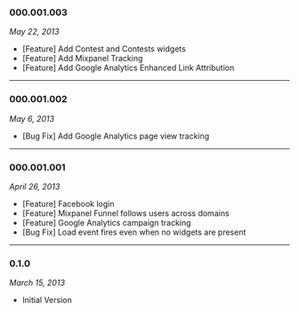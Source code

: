 ### 000.001.003
*May 22, 2013*

- [Feature] Add Contest and Contests widgets
- [Feature] Add Mixpanel Tracking
- [Feature] Add Google Analytics Enhanced Link Attribution

---

### 000.001.002
*May 6, 2013*

- [Bug Fix] Add Google Analytics page view tracking

---

### 000.001.001
*April 26, 2013*

- [Feature] Facebook login
- [Feature] Mixpanel Funnel follows users across domains
- [Feature] Google Analytics campaign tracking
- [Bug Fix] Load event fires even when no widgets are present

---

### 0.1.0
*March 15, 2013*

- Initial Version